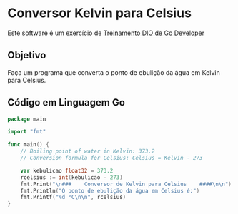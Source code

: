 # Conversor Kelvin para Celsius

Este software é um exercício de [Treinamento DIO de Go Developer](https://dio.me/sign-up?ref=615HKOBZ22)

## Objetivo

Faça um programa que converta o ponto de ebulição da água em Kelvin para Celsius.

## Código em Linguagem Go

~~~go
package main

import "fmt"

func main() {
	// Boiling point of water in Kelvin: 373.2
	// Conversion formula for Celsius: Celsius = Kelvin - 273

	var kebulicao float32 = 373.2
	rcelsius := int(kebulicao - 273)
	fmt.Print("\n###    Conversor de Kelvin para Celsius    ####\n\n")
	fmt.Println("O ponto de ebulição da água em Celsius é:")
	fmt.Printf("%d °C\n\n", rcelsius)
}
~~~